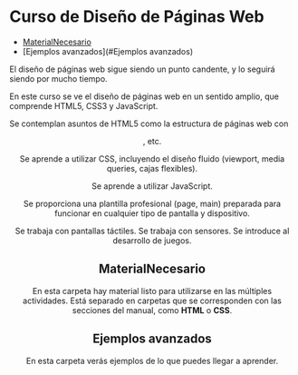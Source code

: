 # Curso de Diseño de Páginas Web

- [MaterialNecesario](#MaterialNecesario)
- [Ejemplos avanzados](#Ejemplos avanzados)

El diseño de páginas web sigue siendo un punto candente, y lo seguirá siendo por mucho tiempo.

En este curso se ve el diseño de páginas web en un sentido amplio, que comprende HTML5, CSS3 y JavaScript.

Se contemplan asuntos de HTML5 como la estructura de páginas web con <header>, etc.

Se aprende a utilizar CSS, incluyendo el diseño fluido (viewport, media queries, cajas flexibles).

Se aprende a utilizar JavaScript.

Se proporciona una plantilla profesional (page, main) preparada para funcionar en cualquier tipo de pantalla y dispositivo.

Se trabaja con pantallas táctiles.
Se trabaja con sensores.
Se introduce al desarrollo de juegos.


## MaterialNecesario

En esta carpeta hay material listo para utilizarse en las múltiples actividades.
Está separado en carpetas que se corresponden con las secciones del manual, como **HTML** o **CSS**.

## Ejemplos avanzados

En esta carpeta verás ejemplos de lo que puedes llegar a aprender.
